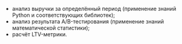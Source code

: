 * анализ выручки за определённый период (применение знаний Python и соответствующих библиотек); 
* анализ результата A/B-тестирования (применение знаний математической статистики);
* расчёт LTV-метрики.